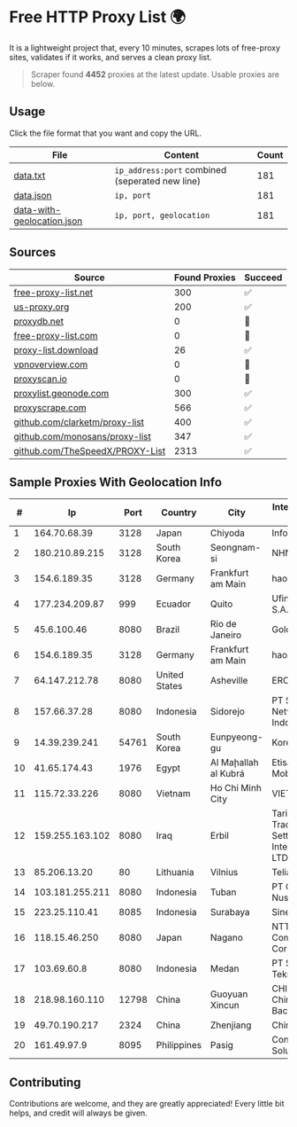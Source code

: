 
# Free HTTP Proxy List 🌍

It is a lightweight project that, every 10 minutes, scrapes lots of free-proxy sites, validates if it works, and serves a clean proxy list.


> Scraper found **4452** proxies at the latest update. Usable proxies are below.

## Usage

Click the file format that you want and copy the URL.


|File|Content|Count|
|----|-------|-----|
|[data.txt](https://raw.githubusercontent.com/themiralay/Proxy-List-World/master/data.txt)|`ip_address:port` combined (seperated new line)|181|
|[data.json](https://raw.githubusercontent.com/themiralay/Proxy-List-World/master/data.json)|`ip, port`|181|
|[data-with-geolocation.json](https://raw.githubusercontent.com/themiralay/Proxy-List-World/master/data-with-geolocation.json)|`ip, port, geolocation`|181|

## Sources

|Source|Found Proxies|Succeed|
|------|-------------|-------|
|[free-proxy-list.net](https://free-proxy-list.net)|300|✅|
|[us-proxy.org](https://www.us-proxy.org)|200|✅|
|[proxydb.net](http://proxydb.net)|0|🚫|
|[free-proxy-list.com](https://free-proxy-list.com/?page=&port=&type%5B%5D=http&type%5B%5D=https&up_time=0&search=Search)|0|🚫|
|[proxy-list.download](https://www.proxy-list.download/HTTP)|26|✅|
|[vpnoverview.com](https://vpnoverview.com/privacy/anonymous-browsing/free-proxy-servers)|0|🚫|
|[proxyscan.io](https://www.proxyscan.io)|0|🚫|
|[proxylist.geonode.com](https://proxylist.geonode.com/api/proxy-list?limit=300&page=1&sort_by=lastChecked&sort_type=desc&protocols=http,https)|300|✅|
|[proxyscrape.com](https://api.proxyscrape.com/v2/?request=displayproxies&protocol=http&timeout=10000&country=all&ssl=all&anonymity=all)|566|✅|
|[github.com/clarketm/proxy-list](https://raw.githubusercontent.com/clarketm/proxy-list/master/proxy-list-raw.txt)|400|✅|
|[github.com/monosans/proxy-list](https://raw.githubusercontent.com/monosans/proxy-list/main/proxies/http.txt)|347|✅|
|[github.com/TheSpeedX/PROXY-List](https://raw.githubusercontent.com/TheSpeedX/PROXY-List/master/http.txt)|2313|✅|


## Sample Proxies With Geolocation Info

|#|Ip|Port|Country|City|Internet Service Provider|
|-|--|----|-------|----|-------------------------|
|1|164.70.68.39|3128|Japan|Chiyoda|InfoSphere|
|2|180.210.89.215|3128|South Korea|Seongnam-si|NHNCLOUD|
|3|154.6.189.35|3128|Germany|Frankfurt am Main|haoxiangyun|
|4|177.234.209.87|999|Ecuador|Quito|Ufinet Panama S.A.|
|5|45.6.100.46|8080|Brazil|Rio de Janeiro|Golden Link|
|6|154.6.189.35|3128|Germany|Frankfurt am Main|haoxiangyun|
|7|64.147.212.78|8080|United States|Asheville|ERC Broadband|
|8|157.66.37.28|8080|Indonesia|Sidorejo|PT Speed Network Indonesia|
|9|14.39.239.241|54761|South Korea|Eunpyeong-gu|Korea Telecom|
|10|41.65.174.43|1976|Egypt|Al Maḩallah al Kubrá|Etisalat Misr Mobile BB|
|11|115.72.33.226|8080|Vietnam|Ho Chi Minh City|VIETELmetro|
|12|159.255.163.102|8080|Iraq|Erbil|Tarin General Trading and Setting Up Internet Device LTD|
|13|85.206.13.20|80|Lithuania|Vilnius|Telia Lietuva, AB|
|14|103.181.255.211|8080|Indonesia|Tuban|PT Giga Digital Nusantara|
|15|223.25.110.41|8085|Indonesia|Surabaya|SinergiNet|
|16|118.15.46.250|8080|Japan|Nagano|NTT Communications Corporation|
|17|103.69.60.8|8080|Indonesia|Medan|PT Sukha Karya Teknologi|
|18|218.98.160.110|12798|China|Guoyuan Xincun|CHINA UNICOM China169 Backbone|
|19|49.70.190.217|2324|China|Zhenjiang|Chinanet|
|20|161.49.97.9|8095|Philippines|Pasig|Converge ICT Solution Inc|



## Contributing

Contributions are welcome, and they are greatly appreciated! Every
little bit helps, and credit will always be given.

